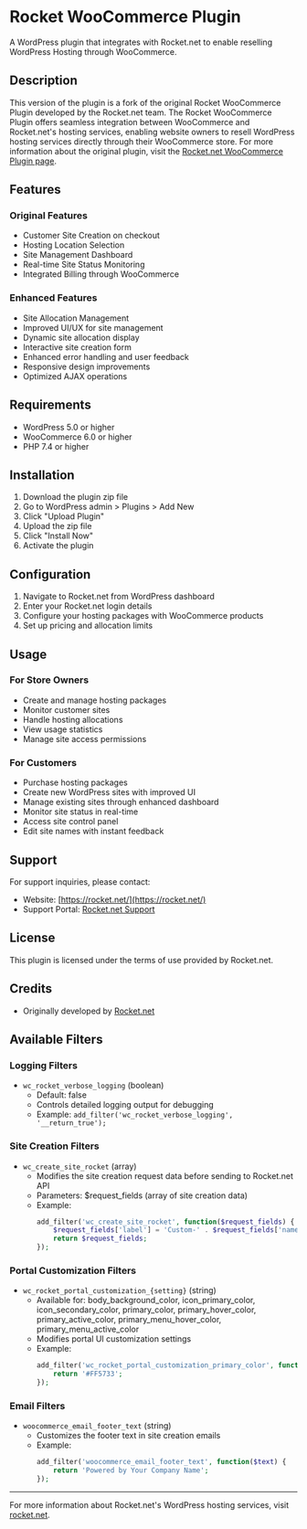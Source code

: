 # Rocket WooCommerce Plugin

A WordPress plugin that integrates with Rocket.net to enable reselling WordPress Hosting through WooCommerce.

## Description

This version of the plugin is a fork of the original Rocket WooCommerce Plugin developed by the Rocket.net team. The Rocket WooCommerce Plugin offers seamless integration between WooCommerce and Rocket.net's hosting services, enabling website owners to resell WordPress hosting services directly through their WooCommerce store. For more information about the original plugin, visit the [Rocket.net WooCommerce Plugin page](https://support.rocket.net/hc/en-us/articles/4409254082459-Getting-started-with-Rocket-net-WooCommerce-Plugin).

## Features

### Original Features

- Customer Site Creation on checkout
- Hosting Location Selection
- Site Management Dashboard
- Real-time Site Status Monitoring
- Integrated Billing through WooCommerce

### Enhanced Features

- Site Allocation Management
- Improved UI/UX for site management
- Dynamic site allocation display
- Interactive site creation form
- Enhanced error handling and user feedback
- Responsive design improvements
- Optimized AJAX operations

## Requirements

- WordPress 5.0 or higher
- WooCommerce 6.0 or higher
- PHP 7.4 or higher

## Installation

1. Download the plugin zip file
2. Go to WordPress admin > Plugins > Add New
3. Click "Upload Plugin"
4. Upload the zip file
5. Click "Install Now"
6. Activate the plugin

## Configuration

1. Navigate to Rocket.net from WordPress dashboard
2. Enter your Rocket.net login details
3. Configure your hosting packages with WooCommerce products
4. Set up pricing and allocation limits

## Usage

### For Store Owners

- Create and manage hosting packages
- Monitor customer sites
- Handle hosting allocations
- View usage statistics
- Manage site access permissions

### For Customers

- Purchase hosting packages
- Create new WordPress sites with improved UI
- Manage existing sites through enhanced dashboard
- Monitor site status in real-time
- Access site control panel
- Edit site names with instant feedback

## Support

For support inquiries, please contact:

- Website: [https://rocket.net/](https://rocket.net/)
- Support Portal: [Rocket.net Support](https://rocket.net/support)

## License

This plugin is licensed under the terms of use provided by Rocket.net.

## Credits

- Originally developed by [Rocket.net](https://rocket.net/)

## Available Filters

### Logging Filters

- `wc_rocket_verbose_logging` (boolean)
  - Default: false
  - Controls detailed logging output for debugging
  - Example: `add_filter('wc_rocket_verbose_logging', '__return_true');`

### Site Creation Filters

- `wc_create_site_rocket` (array)
  - Modifies the site creation request data before sending to Rocket.net API
  - Parameters: $request_fields (array of site creation data)
  - Example:
    ```php
    add_filter('wc_create_site_rocket', function($request_fields) {
        $request_fields['label'] = 'Custom-' . $request_fields['name'];
        return $request_fields;
    });
    ```

### Portal Customization Filters

- `wc_rocket_portal_customization_{setting}` (string)
  - Available for: body_background_color, icon_primary_color, icon_secondary_color,
    primary_color, primary_hover_color, primary_active_color,
    primary_menu_hover_color, primary_menu_active_color
  - Modifies portal UI customization settings
  - Example:
    ```php
    add_filter('wc_rocket_portal_customization_primary_color', function($color) {
        return '#FF5733';
    });
    ```

### Email Filters

- `woocommerce_email_footer_text` (string)
  - Customizes the footer text in site creation emails
  - Example:
    ```php
    add_filter('woocommerce_email_footer_text', function($text) {
        return 'Powered by Your Company Name';
    });
    ```

---

For more information about Rocket.net's WordPress hosting services, visit [rocket.net](https://rocket.net/).
